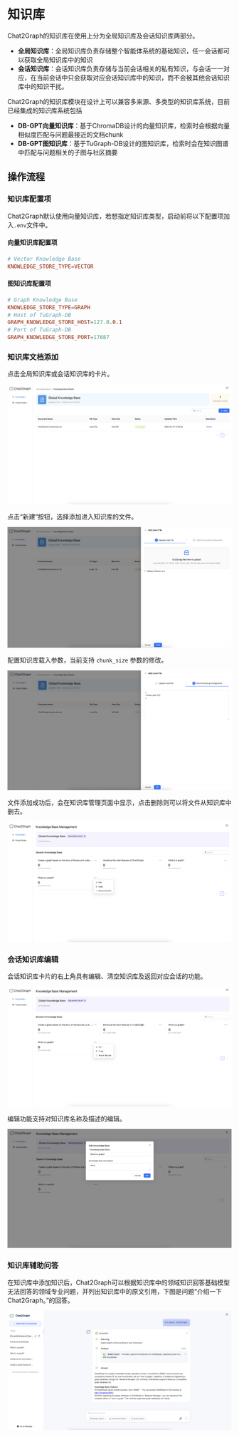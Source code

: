 # 知识库

Chat2Graph的知识库在使用上分为全局知识库及会话知识库两部分。

+ **全局知识库**：全局知识库负责存储整个智能体系统的基础知识，任一会话都可以获取全局知识库中的知识
+ **会话知识库**：会话知识库负责存储与当前会话相关的私有知识，与会话一一对应，在当前会话中只会获取对应会话知识库中的知识，而不会被其他会话知识库中的知识干扰。

Chat2Graph的知识库模块在设计上可以兼容多来源、多类型的知识库系统，目前已经集成的知识库系统包括

+ **DB-GPT向量知识库**：基于ChromaDB设计的向量知识库，检索时会根据向量相似度匹配与问题最接近的文档chunk
+ **DB-GPT图知识库**：基于TuGraph-DB设计的图知识库，检索时会在知识图谱中匹配与问题相关的子图与社区摘要

## 操作流程

### 知识库配置项

Chat2Graph默认使用向量知识库，若想指定知识库类型，启动前将以下配置项加入`.env`文件中。

#### 向量知识库配置项

```toml
# Vector Knowledge Base
KNOWLEDGE_STORE_TYPE=VECTOR
```

#### 图知识库配置项

```toml
# Graph Knowledge Base
KNOWLEDGE_STORE_TYPE=GRAPH
# Host of TuGraph-DB
GRAPH_KNOWLEDGE_STORE_HOST=127.0.0.1
# Port of TuGraph-DB
GRAPH_KNOWLEDGE_STORE_PORT=17687
```

### 知识库文档添加

点击全局知识库或会话知识库的卡片。

![](../../asset/image/kb-mng.png)

点击“新建“按钮，选择添加进入知识库的文件。

![](../../asset/image/kb-upload.png)

配置知识库载入参数，当前支持 `chunk_size` 参数的修改。

![](../../asset/image/kb-config.png)

文件添加成功后，会在知识库管理页面中显示，点击删除则可以将文件从知识库中删去。

![](../../asset/image/kb-delete.png)

### 会话知识库编辑

会话知识库卡片的右上角具有编辑、清空知识库及返回对应会话的功能。

![](../../asset/image/kb-edit.png)

编辑功能支持对知识库名称及描述的编辑。

![](../../asset/image/kb-rename.png)

### 知识库辅助问答

在知识库中添加知识后，Chat2Graph可以根据知识库中的领域知识回答基础模型无法回答的领域专业问题，并列出知识库中的原文引用，下图是问题“介绍一下 Chat2Graph。”的回答。

![](../../asset/image/kb-qa.png)
